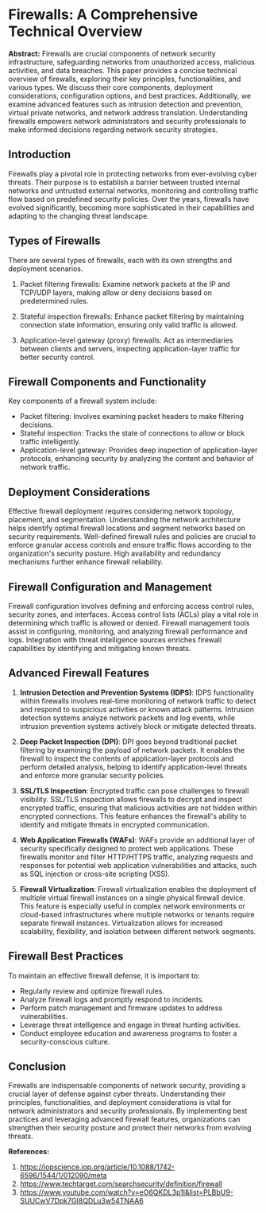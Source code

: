 # Firewalls: A Comprehensive Technical Overview

**Abstract:**
Firewalls are crucial components of network security infrastructure, safeguarding networks from unauthorized access, malicious activities, and data breaches. This paper provides a concise technical overview of firewalls, exploring their key principles, functionalities, and various types. We discuss their core components, deployment considerations, configuration options, and best practices. Additionally, we examine advanced features such as intrusion detection and prevention, virtual private networks, and network address translation. Understanding firewalls empowers network administrators and security professionals to make informed decisions regarding network security strategies.

## Introduction
Firewalls play a pivotal role in protecting networks from ever-evolving cyber threats. Their purpose is to establish a barrier between trusted internal networks and untrusted external networks, monitoring and controlling traffic flow based on predefined security policies. Over the years, firewalls have evolved significantly, becoming more sophisticated in their capabilities and adapting to the changing threat landscape.

## Types of Firewalls
There are several types of firewalls, each with its own strengths and deployment scenarios. 

1. Packet filtering firewalls: Examine network packets at the IP and TCP/UDP layers, making allow or deny decisions based on predetermined rules. 

2. Stateful inspection firewalls: Enhance packet filtering by maintaining connection state information, ensuring only valid traffic is allowed. 

3. Application-level gateway (proxy) firewalls: Act as intermediaries between clients and servers, inspecting application-layer traffic for better security control.

## Firewall Components and Functionality
Key components of a firewall system include:

- Packet filtering: Involves examining packet headers to make filtering decisions.
- Stateful inspection: Tracks the state of connections to allow or block traffic intelligently.
- Application-level gateway: Provides deep inspection of application-layer protocols, enhancing security by analyzing the content and behavior of network traffic.

## Deployment Considerations
Effective firewall deployment requires considering network topology, placement, and segmentation. Understanding the network architecture helps identify optimal firewall locations and segment networks based on security requirements. Well-defined firewall rules and policies are crucial to enforce granular access controls and ensure traffic flows according to the organization's security posture. High availability and redundancy mechanisms further enhance firewall reliability.

## Firewall Configuration and Management
Firewall configuration involves defining and enforcing access control rules, security zones, and interfaces. Access control lists (ACLs) play a vital role in determining which traffic is allowed or denied. Firewall management tools assist in configuring, monitoring, and analyzing firewall performance and logs. Integration with threat intelligence sources enriches firewall capabilities by identifying and mitigating known threats.

## Advanced Firewall Features
1. **Intrusion Detection and Prevention Systems (IDPS)**: IDPS functionality within firewalls involves real-time monitoring of network traffic to detect and respond to suspicious activities or known attack patterns. Intrusion detection systems analyze network packets and log events, while intrusion prevention systems actively block or mitigate detected threats.

2. **Deep Packet Inspection (DPI)**: DPI goes beyond traditional packet filtering by examining the payload of network packets. It enables the firewall to inspect the contents of application-layer protocols and perform detailed analysis, helping to identify application-level threats and enforce more granular security policies.

3. **SSL/TLS Inspection**: Encrypted traffic can pose challenges to firewall visibility. SSL/TLS inspection allows firewalls to decrypt and inspect encrypted traffic, ensuring that malicious activities are not hidden within encrypted connections. This feature enhances the firewall's ability to identify and mitigate threats in encrypted communication.

4. **Web Application Firewalls (WAFs)**: WAFs provide an additional layer of security specifically designed to protect web applications. These firewalls monitor and filter HTTP/HTTPS traffic, analyzing requests and responses for potential web application vulnerabilities and attacks, such as SQL injection or cross-site scripting (XSS).

5. **Firewall Virtualization**: Firewall virtualization enables the deployment of multiple virtual firewall instances on a single physical firewall device. This feature is especially useful in complex network environments or cloud-based infrastructures where multiple networks or tenants require separate firewall instances. Virtualization allows for increased scalability, flexibility, and isolation between different network segments.

## Firewall Best Practices
To maintain an effective firewall defense, it is important to:

- Regularly review and optimize firewall rules.
- Analyze firewall logs and promptly respond to incidents.
- Perform patch management and firmware updates to address vulnerabilities.
- Leverage threat intelligence and engage in threat hunting activities.
- Conduct employee education and awareness programs to foster a security-conscious culture.

## Conclusion
Firewalls are indispensable components of network security, providing a crucial layer of defense against cyber threats. Understanding their principles, functionalities, and deployment considerations is vital for network administrators and security professionals. By implementing best practices and leveraging advanced firewall features, organizations can strengthen their security posture and protect their networks from evolving threats.

**References:**

1. https://iopscience.iop.org/article/10.1088/1742-6596/1544/1/012090/meta
2. https://www.techtarget.com/searchsecurity/definition/firewall
3. https://www.youtube.com/watch?v=eO6QKDL3p1I&list=PLBbU9-SUUCwV7Dpk7GI8QDLu3w54TNAA6
